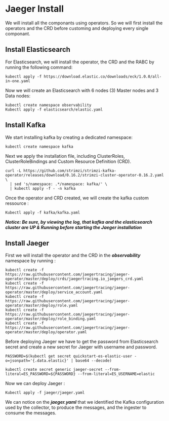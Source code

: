 # Jaeger Install

We will install all the componants using operators. So we will first install the operators and the CRD before customing and deploying every single componant.

## Install Elasticsearch

For Elasticsearch, we will install the operator, the CRD and the RABC by running the following command:

```
kubectl apply -f https://download.elastic.co/downloads/eck/1.0.0/all-in-one.yaml
```

Now we will create an Elasticsearch with 6 nodes (3) Master nodes and 3 Data nodes:

```
kubectl create namespace observability
Kubectl apply -f elasticsearch/elastic.yaml
```

## Install Kafka

We start installing kafka by creating a dedicated namespace:

```
kubectl create namespace kafka
```

Next we apply the installation file, including ClusterRoles, ClusterRoleBindings and Custom Resource Definition (CRD).

```
curl -L https://github.com/strimzi/strimzi-kafka-operator/releases/download/0.16.2/strimzi-cluster-operator-0.16.2.yaml \
  | sed 's/namespace: .*/namespace: kafka/' \
  | kubectl apply -f - -n kafka 
```

Once the operator and CRD created, we will create the kafka custom ressource :

```
Kubectl apply -f kafka/kafka.yaml
```
***Notice: Be sure, by viewing the log, that kafka and the elasticsearch cluster are UP & Running before starting the Jaeger installation*** 

## Install Jaeger

First we will install the operator and the CRD in the ***observability*** namespace by running :

```
kubectl create -f https://raw.githubusercontent.com/jaegertracing/jaeger-operator/master/deploy/crds/jaegertracing.io_jaegers_crd.yaml
kubectl create -f https://raw.githubusercontent.com/jaegertracing/jaeger-operator/master/deploy/service_account.yaml
kubectl create -f https://raw.githubusercontent.com/jaegertracing/jaeger-operator/master/deploy/role.yaml
kubectl create -f https://raw.githubusercontent.com/jaegertracing/jaeger-operator/master/deploy/role_binding.yaml
kubectl create -f https://raw.githubusercontent.com/jaegertracing/jaeger-operator/master/deploy/operator.yaml
```

Before deploying Jaeger we have to get the password from Elasticsearch secret and create a new secret for Jaeger with username and password.

```
PASSWORD=$(kubectl get secret quickstart-es-elastic-user -o=jsonpath='{.data.elastic}' | base64 --decode)

kubectl create secret generic jaeger-secret --from-literal=ES_PASSWORD=${PASSWORD} --from-literal=ES_USERNAME=elastic
```

Now we can deploy Jaeger :

```
Kubectl apply -f jaeger/jaeger.yaml
```

We can notice on the ***jaeger.yaml*** that we identified the Kafka configuration used by the collector, to produce the messages, and the ingester to consume the messages.
